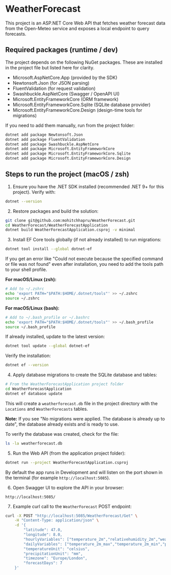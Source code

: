 # WeatherForecast

This project is an ASP.NET Core Web API that fetches weather forecast data from the Open-Meteo service and exposes a local endpoint to query forecasts.

## Required packages (runtime / dev)

The project depends on the following NuGet packages. These are installed in the project file but listed here for clarity.

- Microsoft.AspNetCore.App (provided by the SDK)
- Newtonsoft.Json (for JSON parsing)
- FluentValidation (for request validation)
- Swashbuckle.AspNetCore (Swagger / OpenAPI UI)
- Microsoft.EntityFrameworkCore (ORM framework)
- Microsoft.EntityFrameworkCore.Sqlite (SQLite database provider)
- Microsoft.EntityFrameworkCore.Design (design-time tools for migrations)

If you need to add them manually, run from the project folder:

```bash
dotnet add package Newtonsoft.Json
dotnet add package FluentValidation
dotnet add package Swashbuckle.AspNetCore
dotnet add package Microsoft.EntityFrameworkCore
dotnet add package Microsoft.EntityFrameworkCore.Sqlite
dotnet add package Microsoft.EntityFrameworkCore.Design
```

## Steps to run the project (macOS / zsh)

1. Ensure you have the .NET SDK installed (recommended .NET 9+ for this project). Verify with:

```bash
dotnet --version
```

2. Restore packages and build the solution:

```bash
git clone git@github.com:mohitchhapru/WeatherForecast.git
cd WeatherForecast/WeatherForecastApplication
dotnet build WeatherForecastApplication.csproj -v minimal
```

3. Install EF Core tools globally (if not already installed) to run migrations:

```bash
dotnet tool install --global dotnet-ef
```

If you get an error like "Could not execute because the specified command or file was not found" even after installation, you need to add the tools path to your shell profile.

**For macOS/Linux (zsh):**
```bash
# Add to ~/.zshrc
echo 'export PATH="$PATH:$HOME/.dotnet/tools"' >> ~/.zshrc
source ~/.zshrc
```

**For macOS/Linux (bash):**
```bash
# Add to ~/.bash_profile or ~/.bashrc
echo 'export PATH="$PATH:$HOME/.dotnet/tools"' >> ~/.bash_profile
source ~/.bash_profile
```

If already installed, update to the latest version:
```bash
dotnet tool update --global dotnet-ef
```

Verify the installation:
```bash
dotnet ef --version
```

4. Apply database migrations to create the SQLite database and tables:

```bash
# From the WeatherForecastApplication project folder
cd WeatherForecastApplication
dotnet ef database update
```

This will create a `weatherforecast.db` file in the project directory with the `Locations` and `WeatherForecasts` tables.

**Note:** If you see "No migrations were applied. The database is already up to date", the database already exists and is ready to use.

To verify the database was created, check for the file:
```bash
ls -la weatherforecast.db
```

5. Run the Web API (from the application project folder):

```bash
dotnet run --project WeatherForecastApplication.csproj
```

By default the app runs in Development and will listen on the port shown in the terminal (for example `http://localhost:5085`).

6. Open Swagger UI to explore the API in your browser:

```
http://localhost:5085/
```

7. Example curl call to the `WeatherForecast` POST endpoint:

```bash
curl -X POST "http://localhost:5085/WeatherForecast/Get" \
	-H "Content-Type: application/json" \
	-d '{
		"latitude": 47.0,
		"longitude": 8.0,
		"hourlyVariables": ["temperature_2m","relativehumidity_2m","weathercode"],
		"dailyVariables": ["temperature_2m_max","temperature_2m_min","precipitation_sum"],
		"temperatureUnit": "celsius",
		"precipitationUnit": "mm",
		"timezone": "Europe/London",
		"forecastDays": 7
	}'
